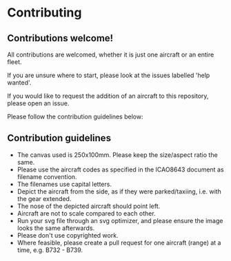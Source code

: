# Contributing

## Contributions welcome!
All contributions are welcomed, whether it is just one aircraft or an entire fleet.

If you are unsure where to start, please look at the issues labelled 'help wanted'.

If you would like to request the addition of an aircraft to this repository, please open an issue.

Please follow the contribution guidelines below:

## Contribution guidelines
* The canvas used is 250x100mm. Please keep the size/aspect ratio the same.
* Please use the aircraft codes as specified in the ICAO8643 document as filename convention.
* The filenames use capital letters.
* Depict the aircraft from the side, as if they were parked/taxiing, i.e. with the gear extended.
* The nose of the depicted aircraft should point left.
* Aircraft are not to scale compared to each other. 
* Run your svg file through an svg optimizer, and please ensure the image looks the same afterwards.
* Please don't use copyrighted work.
* Where feasible, please create a pull request for one aircraft (range) at a time, e.g. B732 - B739.
